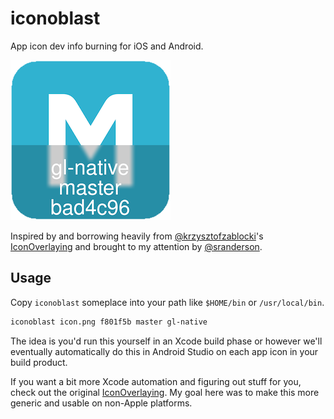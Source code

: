# iconoblast

App icon dev info burning for iOS and Android. 

![](./sample.png)

Inspired by and borrowing heavily from [@krzysztofzablocki](https://github.com/krzysztofzablocki)'s [IconOverlaying](https://github.com/krzysztofzablocki/IconOverlaying) and brought to my attention by [@sranderson](https://github.com/sranderson]). 

## Usage

Copy `iconoblast` someplace into your path like `$HOME/bin` or `/usr/local/bin`. 

```bash
iconoblast icon.png f801f5b master gl-native
```

The idea is you'd run this yourself in an Xcode build phase or however we'll eventually automatically do this in Android Studio on each app icon in your build product. 

If you want a bit more Xcode automation and figuring out stuff for you, check out the original [IconOverlaying](https://github.com/krzysztofzablocki/IconOverlaying). My goal here was to make this more generic and usable on non-Apple platforms. 
